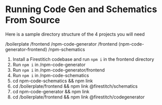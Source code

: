 # Running Code Gen and Schematics From Source

Here is a sample directory structure of the 4 projects you will need

/boilerplate
    /frontend
/npm-code-generator
    /frontend (npm-code-generator-frontend)
/npm-schematics


1. Install a Firestitich codebase and run `npm i` in the frontend directory
2. Run `npm i` in /npm-code-generator
3. Run `npm i` in /npm-code-generator/frontend
4. Run `npm i` in /npm-code-schematics
5. cd npm-code-schematics && npm link
6. cd /boilerplate/frontend && npm link @firestitch/schematics
7. cd npm-code-generator && npm link
8. cd /boilerplate/frontend && npm link @firestitch/codegenerator


